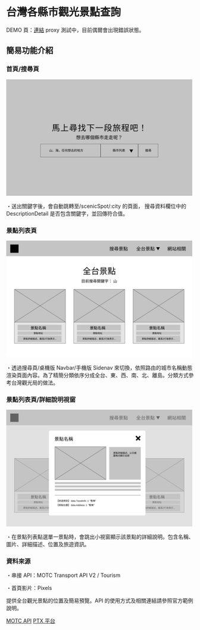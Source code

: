 # 台灣各縣市觀光景點查詢

DEMO 頁：[連結](https://react-tourism.netlify.app)
proxy 測試中，目前偶爾會出現錯誤狀態。

## 簡易功能介紹

### 首頁/搜尋頁

<img src="https://github.com/dianyuyi/react-tourism/blob/master/public/other/index.jpg?raw=true" alt="index" style="max-width:500px;">

・送出關鍵字後，會自動跳轉至/scenicSpot/:city 的頁面，
搜尋資料欄位中的 DescriptionDetail 是否包含關鍵字，並回傳符合值。

### 景點列表頁

<img src="https://github.com/dianyuyi/react-tourism/blob/master/public/other/scenicSpot.jpg?raw=true" alt="index" style="max-width:500px;">

・透過搜尋頁/桌機版 Navbar/手機版 Sidenav 來切換，依照路由的城市名稱動態渲染頁面內容。為了精簡分類依序分成全台、東、西、南、北、離島。分類方式參考台灣觀光局的做法。

### 景點列表頁/詳細說明視窗

<img src="https://github.com/dianyuyi/react-tourism/blob/master/public/other/modal.jpg?raw=true" alt="index" style="max-width:500px;">

・在景點列表點選單一景點時，會跳出小視窗顯示該景點的詳細說明。包含名稱、圖片、詳細描述、位置及旅遊資訊。

### 資料來源

・串接 API：MOTC Transport API V2 / Tourism

・首頁影片：Pixels

提供全台觀光景點的位置及簡易預覽。API 的使用方式及相關連結請參照官方範例說明。

[MOTC API](https://ptx.transportdata.tw/MOTC?t=Tourism&v=2#)
[PTX 平台](https://ptx.transportdata.tw/PTX/)

